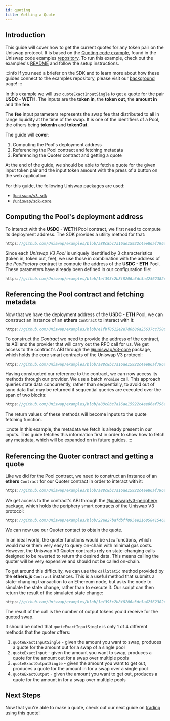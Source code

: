```yaml
---
id: quoting
title: Getting a Quote
---     
```


## Introduction

This guide will cover how to get the current quotes for any token pair on the Uniswap protocol. It is based on the [Quoting code example](https://github.com/Uniswap/examples/tree/main/v3-sdk/quoting), found in the Uniswap code examples [repository](https://github.com/Uniswap/examples). To run this example, check out the examples's [README](https://github.com/Uniswap/examples/blob/main/v3-sdk/minting-position/README.md) and follow the setup instructions.

:::info
If you need a briefer on the SDK and to learn more about how these guides connect to the examples repository, please visit our [background](./01-background.md) page!
:::

In this example we will use `quoteExactInputSingle` to get a quote for the pair **USDC - WETH**.
The inputs are the **token in**, the **token out**, the **amount in** and the **fee**.

The **fee** input parameters represents the swap fee that distributed to all in range liquidity at the time of the swap. It is one of the identifiers of a Pool, the others being **tokenIn** and **tokenOut**.

The guide will **cover**:

1. Computing the Pool's deployment address
2. Referencing the Pool contract and fetching metadata
3. Referencing the Quoter contract and getting a quote

At the end of the guide, we should be able to fetch a quote for the given input token pair and the input token amount with the press of a button on the web application.

For this guide, the following Uniswap packages are used:

- [`@uniswap/v3-sdk`](https://www.npmjs.com/package/@uniswap/v3-sdk)
- [`@uniswap/sdk-core`](https://www.npmjs.com/package/@uniswap/sdk-core)

## Computing the Pool's deployment address

To interact with the **USDC - WETH** Pool contract, we first need to compute its deployment address.
The SDK provides a utility method for that:

```typescript reference title="Computing the Pool's address" referenceLinkText="View on Github" customStyling
https://github.com/Uniswap/examples/blob/a88c8bc7a16ae15922c4ee86af796a9e430aad29/v3-sdk/quoting/src/example/Example.tsx#L20-L25
```

Since each *Uniswap V3 Pool* is uniquely identified by 3 characteristics (token in, token out, fee), we use those
in combination with the address of the *PoolFactory* contract to compute the address of the **USDC - ETH** Pool.
These parameters have already been defined in our configuration file:

```typescript reference title="Configuration Parameters" referenceLinkText="View on Github" customStyling
https://github.com/Uniswap/examples/blob/1ef393c2b8f8206a3dc5a42562382c267bcc361b/v3-sdk/quoting/src/config.ts#L34-L39
```

## Referencing the Pool contract and fetching metadata

Now that we have the deployment address of the **USDC - ETH** Pool, we can construct an instance of an **ethers** `Contract` to interact with it:

```typescript reference title="Setting up a reference to the Pool contract" referenceLinkText="View on Github" customStyling
https://github.com/Uniswap/examples/blob/e1fbf8612e2e7d0b86a25637cc75881ff809ca2e/v3-sdk/quoting/src/example/Example.tsx#L27-L31
```

To construct the *Contract* we need to provide the address of the contract, its ABI and the provider that will carry out the RPC call for us.
We get access to the contract's ABI through the [@uniswap/v3-core](https://www.npmjs.com/package/@uniswap/v3-core) package, which holds the core smart contracts of the Uniswap V3 protocol:

```typescript reference title="Uniswap V3 Pool smart contract ABI" referenceLinkText="View on Github" customStyling
https://github.com/Uniswap/examples/blob/a88c8bc7a16ae15922c4ee86af796a9e430aad29/v3-sdk/quoting/src/example/Example.tsx#L7
```

Having constructed our reference to the contract, we can now access its methods through our provider.
We use a batch `Promise` call. This approach queries state data concurrently, rather than sequentially, to avoid out of sync data that may be returned if sequential queries are executed over the span of two blocks:

```typescript reference title="Getting Pool metadata from the Pool smart contact" referenceLinkText="View on Github" customStyling
https://github.com/Uniswap/examples/blob/a88c8bc7a16ae15922c4ee86af796a9e430aad29/v3-sdk/quoting/src/example/Example.tsx#L32-L36
```

The return values of these methods will become inputs to the quote fetching function.

:::note
In this example, the metadata we fetch is already present in our inputs. This guide fetches this information first in order to show how to fetch any metadata, which will be expanded on in future guides.
:::

## Referencing the Quoter contract and getting a quote

Like we did for the Pool contract, we need to construct an instance of an **ethers** `Contract` for our Quoter contract in order to interact with it:

```typescript reference title="Setting up a reference to the Quoter contract" referenceLinkText="View on Github" customStyling
https://github.com/Uniswap/examples/blob/a88c8bc7a16ae15922c4ee86af796a9e430aad29/v3-sdk/quoting/src/example/Example.tsx#L46-L50
```

We get access to the contract's ABI through the [@uniswap/v3-periphery](https://www.npmjs.com/package/@uniswap/v3-periphery) package, which holds the periphery smart contracts of the Uniswap V3 protocol:

```typescript reference title="Uniswap V3 Quoter smart contract ABI" referenceLinkText="View on Github" customStyling
https://github.com/Uniswap/examples/blob/22ae27bafdbff895ee2168584154626ef4af4d30/v3-sdk/quoting/src/example/Example.tsx#L6
```

We can now use our Quoter contact to obtain the quote.

In an ideal world, the quoter functions would be `view` functions, which would make them very easy to query on-chain with minimal gas costs. However, the Uniswap V3 Quoter contracts rely on state-changing calls designed to be reverted to return the desired data. This means calling the quoter will be very expensive and should not be called on-chain.

To get around this difficulty, we can use the `callStatic` method provided by the **ethers.js** `Contract` instances.
This is a useful method that submits a state-changing transaction to an Ethereum node, but asks the node to simulate the state change, rather than to execute it. Our script can then return the result of the simulated state change:

```typescript reference title="Getting Quotes from the Quoter contract" referenceLinkText="View on Github" customStyling
https://github.com/Uniswap/examples/blob/1ef393c2b8f8206a3dc5a42562382c267bcc361b/v3-sdk/quoting/src/example/Example.tsx#L35-L41
```

The result of the call is the number of output tokens you'd receive for the quoted swap.

It should be noted that `quoteExactInputSingle` is only 1 of 4 different methods that the quoter offers:

1. `quoteExactInputSingle` - given the amount you want to swap, produces a quote for the amount out for a swap of a single pool
2. `quoteExactInput` - given the amount you want to swap, produces a quote for the amount out for a swap over multiple pools
3. `quoteExactOutputSingle` - given the amount you want to get out, produces a quote for the amount in for a swap over a single pool
4. `quoteExactOutput`  - given the amount you want to get out, produces a quote for the amount in for a swap over multiple pools

## Next Steps

Now that you're able to make a quote, check out our next guide on [trading](./03-trading.md) using this quote!
